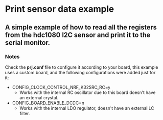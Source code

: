 # Print sensor data example
A simple example of how to read all the registers from the hdc1080 I2C sensor and print it to the serial monitor.
---
### Notes
Check the **prj.conf** file to configure it according to your board, this example uses a custom board, and the following configurations were added just for it:
- CONFIG_CLOCK_CONTROL_NRF_K32SRC_RC=y
  - Works with the internal RC oscillator due to this board doesn't have an external crystal. 
- CONFIG_BOARD_ENABLE_DCDC=n
    - Works with the internal LDO regulator, doesn't have an external LC filter.

